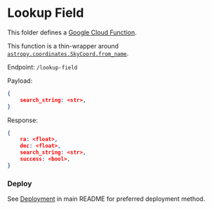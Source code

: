 Lookup Field
============

This folder defines a [Google Cloud Function](https://cloud.google.com/functions/).

This function is a thin-wrapper around [`astropy.coordinates.SkyCoord.from_name`](https://docs.astropy.org/en/stable/api/astropy.coordinates.SkyCoord.html#astropy.coordinates.SkyCoord.from_name).

Endpoint: `/lookup-field`

Payload: 
```json
{
	search_string: <str>,
}
```

Response:
```json
{
	ra: <float>,
	dec: <float>,
	search_string: <str>,
	success: <bool>,
}
```

### Deploy

See [Deployment](../README.md#deploy) in main README for preferred deployment method.
